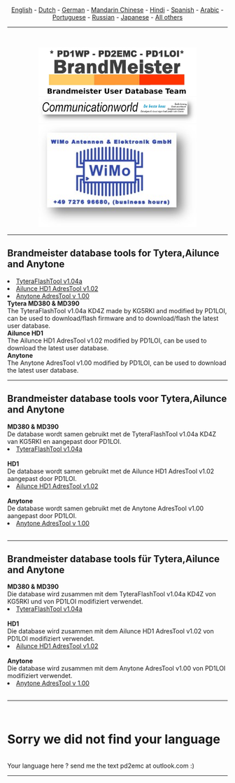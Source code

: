 <br>
<p align="center">
<a href="#english">English</a> - 
<a href="#dutch">Dutch</a> - 
<a href="#german">German</a> -
<a href="#helpus">Mandarin Chinese</a> -
<a href="#helpus">Hindi</a> -
<a href="#helpus">Spanish</a> -
<a href="#helpus">Arabic</a> -
<a href="#helpus">Portuguese</a> -
<a href="#helpus">Russian</a> -
<a href="#helpus">Japanese</a> -
<a href="#helpus">All others</a>
<br>
<hr>
<br>
<p align="center">
<a href="https://github.com/BM-Database" target="_blank"><img src="img/BM-logo.jpg" width="360"></a>
<br>
<a href="https://www.communicationworld.nl" target="_blank"><img src="img/logo-comworld.jpg" width="360"></a>
<br>
<a href="https://www.wimo.com" target="_blank"><img src="img/logo-wimo.jpg" width="360"></a>
<br>
</p>
<hr>
<h2 id="english">Brandmeister database tools for Tytera,Ailunce and Anytone
</h2>
<li>
<a href="https://github.com/BM-Database/database-tools/raw/master/TyteraFlashToolv1.04a-KD4Z.zip">TyteraFlashTool v1.04a</a>
</li>
<li>
<a href="https://github.com/BM-Database/database-tools/raw/master/Ailunce%20HD1-AdresTool-v%201.02.rar">Ailunce HD1 AdresTool v1.02</a>
</li>
<li>
<a href="https://github.com/BM-Database/database-tools/raw/master/Anytone%20AdresTool%20v%201.00.rar">Anytone AdresTool v 1.00</a>
</li>
<b>Tytera MD380 & MD390</b>
<br>
The TyteraFlashTool v1.04a KD4Z made by KG5RKI and modified by PD1LOI, can be used to download/flash firmware and to download/flash the latest user database.
<br>
<b>Ailunce HD1</b>
<br>
The Ailunce HD1 AdresTool v1.02 modified by PD1LOI, can be used to download the latest user database.
<br>
<b>Anytone</b>
<br>
The Anytone AdresTool v1.00 modified by PD1LOI, can be used to download the latest user database.
<br>
<hr>
<h2 id="dutch">Brandmeister database tools voor Tytera,Ailunce and Anytone
</h2>
<b>MD380 & MD390</b>
<br>
De database wordt samen gebruikt met de TyteraFlashTool v1.04a KD4Z van KG5RKI en aangepast door PD1LOI.
<li>
<a href="https://github.com/BM-Database/database-tools/raw/master/TyteraFlashToolv1.04a-KD4Z.zip">TyteraFlashTool v1.04a</a>
</li>
<br>
<b>HD1</b>
<br>
De database wordt samen gebruikt met de Ailunce HD1 AdresTool v1.02 aangepast door PD1LOI.
<li>
<a href="https://github.com/BM-Database/database-tools/raw/master/Ailunce%20HD1-AdresTool-v%201.02.rar">Ailunce HD1 AdresTool v1.02</a>
</li>
<br>
<b>Anytone</b>
<br>
De database wordt samen gebruikt met de Anytone AdresTool v1.00 aangepast door PD1LOI.
<li>
<a href="https://github.com/BM-Database/database-tools/raw/master/Anytone%20AdresTool%20v%201.00.rar">Anytone AdresTool v 1.00</a>
</li>
<br>
<hr>
<h2 id="german">Brandmeister database tools für Tytera,Ailunce and Anytone
</h2>
<b>MD380 & MD390</b>
<br>
Die database wird zusammen mit dem TyteraFlashTool v1.04a KD4Z von KG5RKI und von PD1LOI modifiziert verwendet.
<li>
<a href="https://github.com/BM-Database/database-tools/raw/master/TyteraFlashToolv1.04a-KD4Z.zip">TyteraFlashTool v1.04a</a>
</li>
<br>
<b>HD1</b>
<br>
Die database wird zusammen mit dem Ailunce HD1 AdresTool v1.02 von PD1LOI modifiziert verwendet.
<li>
<a href="https://github.com/BM-Database/database-tools/raw/master/Ailunce%20HD1-AdresTool-v%201.02.rar">Ailunce HD1 AdresTool v1.02</a>
</li>
<br>
<b>Anytone</b>
<br>
Die database wird zusammen mit dem Anytone AdresTool v1.00 von PD1LOI modifiziert verwendet.
<li>
<a href="https://github.com/BM-Database/database-tools/raw/master/Anytone%20AdresTool%20v%201.00.rar">Anytone AdresTool v 1.00</a>
</li>
<br>
<hr>
<br>
<h1 id="helpus">Sorry we did not find your language</h1>
<br>
Your language here ? send me the text pd2emc at outlook.com :)
<hr>
